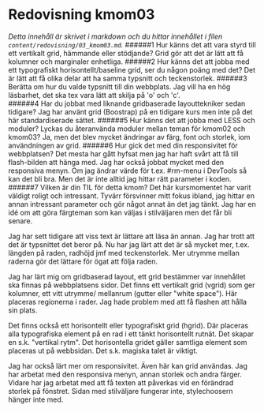---
---
Redovisning kmom03
=========================

*Detta innehåll är skrivet i markdown och du hittar innehållet i filen `content/redovisning/03_kmom03.md`.*
######1	Hur känns det att vara styrd till ett vertikalt grid, hämmande eller stödjande?
<p2>Grid gör att det är lätt att få kolumner och marginaler enhetliga.</p2>
######2	Hur känns det att jobba med ett typografiskt horisontellt/baseline grid, ser du någon poäng med det?
Det är lätt att få olika delar att ha samma typsnitt och teckenstorlek.
######3	Berätta om hur du valde typsnitt till din webbplats.
Jag vill ha en hög läsbarhet, det ska tex vara lätt att skilja på 'o' och 'c'.  
######4	Har du jobbat med liknande gridbaserade layouttekniker sedan tidigare?
Jag har använt grid (Boostrap) på en tidigare kurs men inte på det här standardiserade sättet.
######5	Hur känns det att jobba med LESS och moduler? Lyckas du återanvända moduler mellan teman för kmom02 och kmom03?
Ja, men det blev mycket ändringar av färg, font och storlek, iom användningen av grid.
######6	Hur gick det med din responsivitet för webbplatsen?
Det mesta har gått hyfsat men jag har haft svårt att få till flash-bilden att hänga med. Jag har också jobbat mycket med den responsiva menyn. Om jag ändrar värde för t.ex. #rm-menu i DevTools så kan det bli bra. Men det är inte alltid jag hittar rätt parameter i koden.
######7	Vilken är din TIL för detta kmom?
Det här kursmomentet har varit väldigt roligt och intressant. Tyvärr försvinner mitt fokus ibland, jag hittar en annan intressant parameter och gör något annat än det jag tänkt. Jag har en idé om att göra färgteman som kan väljas i stilväljaren men det får bli senare.

Jag har sett tidigare att viss text är lättare att läsa än annan. Jag har trott att det är typsnittet det beror på. Nu har jag lärt att det är så mycket mer, t.ex. längden på raden, radhöjd jmf  med teckenstorlek. Mer utrymme mellan raderna gör det lättare för ögat att följa raden.

Jag har lärt mig om gridbaserad layout, ett grid bestämmer var innehållet ska finnas på webbplatsens sidor. Det finns ett vertikalt grid (vgrid) som ger kolumner, ett vitt utrymme/ mellanrum (gutter eller "white space"). Här placeras regionerna i rader. Jag hade problem med att få flashen att hålla sin plats.

Det finns också ett horisontellt eller typografiskt grid (hgrid). Där placeras alla typografiska element på en rad i ett tänkt horisontellt rutnät. Det skapar en s.k. "vertikal rytm". Det horisontella gridet gäller samtliga element som placeras ut på webbsidan. Det s.k. magiska talet är viktigt.

Jag har också lärt mer om responsivitet. Även här kan grid användas. Jag har arbetat med den responsiva menyn, annan storlek och andra färger. Vidare har jag arbetat med att få texten att påverkas vid en förändrad storlek på fönstret. Sidan med stilväljare fungerar inte, stylechoosern hänger inte med.
